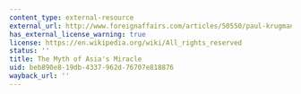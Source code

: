 ```yaml
---
content_type: external-resource
external_url: http://www.foreignaffairs.com/articles/50550/paul-krugman/the-myth-of-asias-miracle
has_external_license_warning: true
license: https://en.wikipedia.org/wiki/All_rights_reserved
status: ''
title: The Myth of Asia's Miracle
uid: beb890e8-19db-4337-962d-76707e818876
wayback_url: ''
---
```

